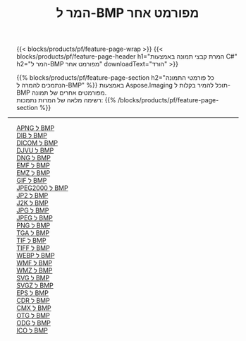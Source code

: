 ﻿---
title: המר ל-BMP מפורמט אחר 
weight: 3920
url: /he/net/conversion/to/bmp 
lang: he
langdirlevel: 2
locales: zh-hans,ja,it,ru,de,es,fr,nl,id,lt,pl,pt,vi,tr,ko,zh-hant,ar,hi,th,sv,cs,uk,he
description: באמצעות Aspose.Imaging תוכל להמיר בקלות ל-BMP מפורמט אחר
---

{{< blocks/products/pf/feature-page-wrap >}}
{{< blocks/products/pf/feature-page-header h1="המרת קבצי תמונה באמצעות C#" h2="המר ל-BMP מפורמט אחר" downloadText="הורד" >}}


{{% blocks/products/pf/feature-page-section  h2="כל פורמטי התמונה הנתמכים להמרה ל-BMP" %}}
באמצעות Aspose.Imaging תוכל להמיר בקלות ל-BMP מפורמטים אחרים של תמונה.
<br/>
רשימה מלאה של המרות נתמכות:
{{% /blocks/products/pf/feature-page-section %}}
<div class="container-fluid productfamilypage bg-gray">
    <div class="convertypes bg-gray agp-content section">
        <div class="container">
		<hr style="margin-left:-20px;"/>
		<div class="row other-converters">
		    <div class='col-md-2 other-converter remove-lp remove-rp'><a href="/imaging/he/net/conversion/apng-to-bmp" >APNG ל BMP</a></div>
<div class='col-md-2 other-converter remove-lp remove-rp'><a href="/imaging/he/net/conversion/dib-to-bmp" >DIB ל BMP</a></div>
<div class='col-md-2 other-converter remove-lp remove-rp'><a href="/imaging/he/net/conversion/dicom-to-bmp" >DICOM ל BMP</a></div>
<div class='col-md-2 other-converter remove-lp remove-rp'><a href="/imaging/he/net/conversion/djvu-to-bmp" >DJVU ל BMP</a></div>
<div class='col-md-2 other-converter remove-lp remove-rp'><a href="/imaging/he/net/conversion/dng-to-bmp" >DNG ל BMP</a></div>
<div class='col-md-2 other-converter remove-lp remove-rp'><a href="/imaging/he/net/conversion/emf-to-bmp" >EMF ל BMP</a></div>
<div class='col-md-2 other-converter remove-lp remove-rp'><a href="/imaging/he/net/conversion/emz-to-bmp" >EMZ ל BMP</a></div>
<div class='col-md-2 other-converter remove-lp remove-rp'><a href="/imaging/he/net/conversion/gif-to-bmp" >GIF ל BMP</a></div>
<div class='col-md-2 other-converter remove-lp remove-rp'><a href="/imaging/he/net/conversion/jpeg2000-to-bmp" >JPEG2000 ל BMP</a></div>
<div class='col-md-2 other-converter remove-lp remove-rp'><a href="/imaging/he/net/conversion/jp2-to-bmp" >JP2 ל BMP</a></div>
<div class='col-md-2 other-converter remove-lp remove-rp'><a href="/imaging/he/net/conversion/j2k-to-bmp" >J2K ל BMP</a></div>
<div class='col-md-2 other-converter remove-lp remove-rp'><a href="/imaging/he/net/conversion/jpg-to-bmp" >JPG ל BMP</a></div>
<div class='col-md-2 other-converter remove-lp remove-rp'><a href="/imaging/he/net/conversion/jpeg-to-bmp" >JPEG ל BMP</a></div>
<div class='col-md-2 other-converter remove-lp remove-rp'><a href="/imaging/he/net/conversion/png-to-bmp" >PNG ל BMP</a></div>
<div class='col-md-2 other-converter remove-lp remove-rp'><a href="/imaging/he/net/conversion/tga-to-bmp" >TGA ל BMP</a></div>
<div class='col-md-2 other-converter remove-lp remove-rp'><a href="/imaging/he/net/conversion/tif-to-bmp" >TIF ל BMP</a></div>
<div class='col-md-2 other-converter remove-lp remove-rp'><a href="/imaging/he/net/conversion/tiff-to-bmp" >TIFF ל BMP</a></div>
<div class='col-md-2 other-converter remove-lp remove-rp'><a href="/imaging/he/net/conversion/webp-to-bmp" >WEBP ל BMP</a></div>
<div class='col-md-2 other-converter remove-lp remove-rp'><a href="/imaging/he/net/conversion/wmf-to-bmp" >WMF ל BMP</a></div>
<div class='col-md-2 other-converter remove-lp remove-rp'><a href="/imaging/he/net/conversion/wmz-to-bmp" >WMZ ל BMP</a></div>
<div class='col-md-2 other-converter remove-lp remove-rp'><a href="/imaging/he/net/conversion/svg-to-bmp" >SVG ל BMP</a></div>
<div class='col-md-2 other-converter remove-lp remove-rp'><a href="/imaging/he/net/conversion/svgz-to-bmp" >SVGZ ל BMP</a></div>
<div class='col-md-2 other-converter remove-lp remove-rp'><a href="/imaging/he/net/conversion/eps-to-bmp" >EPS ל BMP</a></div>
<div class='col-md-2 other-converter remove-lp remove-rp'><a href="/imaging/he/net/conversion/cdr-to-bmp" >CDR ל BMP</a></div>
<div class='col-md-2 other-converter remove-lp remove-rp'><a href="/imaging/he/net/conversion/cmx-to-bmp" >CMX ל BMP</a></div>
<div class='col-md-2 other-converter remove-lp remove-rp'><a href="/imaging/he/net/conversion/otg-to-bmp" >OTG ל BMP</a></div>
<div class='col-md-2 other-converter remove-lp remove-rp'><a href="/imaging/he/net/conversion/odg-to-bmp" >ODG ל BMP</a></div>
<div class='col-md-2 other-converter remove-lp remove-rp'><a href="/imaging/he/net/conversion/ico-to-bmp" >ICO ל BMP</a></div>
                </div>
        </div>
    </div>
</div>
<br/>

